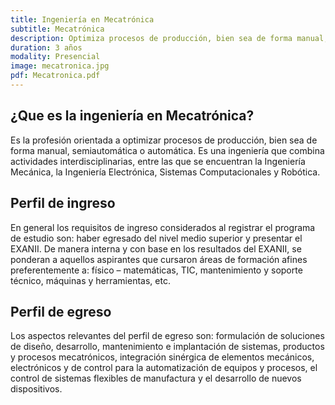 ```yaml
---
title: Ingeniería en Mecatrónica
subtitle: Mecatrónica
description: Optimiza procesos de producción, bien sea de forma manual, semiautomática o automática. 
duration: 3 años
modality: Presencial
image: mecatronica.jpg
pdf: Mecatronica.pdf
---
```


## ¿Que es la ingeniería en Mecatrónica?

Es la profesión orientada a optimizar procesos de producción, bien sea de forma manual, semiautomática o automática. Es una ingeniería que combina actividades interdisciplinarias, entre las que se encuentran la Ingeniería Mecánica, la Ingeniería Electrónica, Sistemas Computacionales y Robótica.

## Perfil de ingreso

En general los requisitos de ingreso considerados al registrar el programa de estudio son: haber egresado del nivel medio superior y presentar el EXANII. De manera interna y con base en los resultados del EXANII, se ponderan a aquellos aspirantes que cursaron áreas de formación afines preferentemente a: físico – matemáticas, TIC, mantenimiento y soporte técnico, máquinas y herramientas, etc.

## Perfil de egreso

Los aspectos relevantes del perfil de egreso son: formulación de soluciones de diseño, desarrollo, mantenimiento e implantación de sistemas, productos y procesos mecatrónicos, integración sinérgica de elementos mecánicos, electrónicos y de control para la automatización de equipos y procesos, el control de sistemas flexibles de manufactura y el desarrollo de nuevos dispositivos.